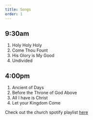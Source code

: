 ```yaml
---
title: Songs
order: 1
---
```


## 9:30am
1. Holy Holy Holy
2. Come Thou Fount
3. His Glory is My Good
4. Undivided
   
## 4:00pm
1. Ancient of Days
2. Before the Throne of God Above
3. All I have is Christ
4. Let your Kingdom Come

Check out the church spotify playlist [here](https://open.spotify.com/playlist/3gh0ZKXkJBDbNEnZqJJDXj?si=0908aa3f87544643)
